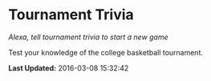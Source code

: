 # Tournament Trivia
*Alexa, tell tournament trivia to start a new game*

Test your knowledge of the college basketball tournament.

**Last Updated:** 2016-03-08 15:32:42